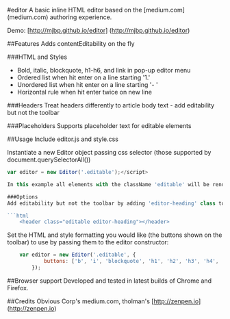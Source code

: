 #editor
A basic inline HTML editor based on the [medium.com] (medium.com) authoring experience.

Demo: [http://mjbp.github.io/editor] (http://mjbp.github.io/editor)

##Features
Adds contentEditability on the fly

###HTML and Styles
- Bold, italic, blockquote, h1-h6, and link in pop-up editor menu
- Ordered list when hit enter on a line starting '1.'
- Unordered list when hit enter on a line starting '- '
- Horizontal rule when hit enter twice on new line

###Headers
Treat headers differently to article body text - add editability but not the toolbar

###Placeholders
Supports placeholder text for editable elements

##Usage
Include editor.js and style.css

Instantiate a new Editor object passing css selector (those supported by document.querySelectorAll())

```javascript
var editor = new Editor('.editable');</script>

In this example all elements with the className 'editable' will be rendered contentEditable and the toolbar enabled.

###Options
Add editability but not the toolbar by adding 'editor-heading' class to an element:

```html
    <header class="editable editor-heading"></header>
```

Set the HTML and style formatting you would like (the buttons shown on the toolbar) to use by passing them to the editor constructor:

```javascript
    var editor = new Editor('.editable', {
            buttons: ['b', 'i', 'blockquote', 'h1', 'h2', 'h3', 'h4', 'h5', 'h6', 'a', 'cancel']
        });
```

##Browser support
Developed and tested in latest builds of Chrome and Firefox.


##Credits
Obvious Corp's medium.com, tholman's [http://zenpen.io] (http://zenpen.io)


